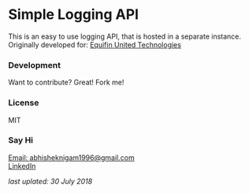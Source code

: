 # Simple Logging API

This is an easy to use logging API, that is hosted in a separate instance.
<br>
Originally developed for: [Equifin United Technologies](http://www.bankomi.com)

### Development
Want to contribute? Great! Fork me!

### License
MIT

### Say Hi
[Email: abhisheknigam1996@gmail.com](mailto://abhisheknigam1996@gmail.com)<br>
[LinkedIn](https://www.linkedin.com/in/abhishek-nigam25)

*last uplated: 30 July 2018*
